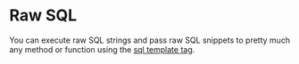 # Raw SQL

You can execute raw SQL strings and pass raw SQL snippets to pretty much any method or function
using the [sql template tag](https://koskimas.github.io/kysely/interfaces/Sql.html).
